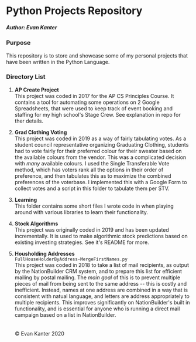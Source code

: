 # Python Projects Repository
##### Author: Evan Kanter
### Purpose

This repository is to store and showcase some of my personal projects that have been written in the Python Language.

### Directory List

1. **AP Create Project** \
    This project was coded in 2017 for the AP CS Principles Course. It contains 
    a tool for automating some operations on 2 Google Spreadsheets, that were used to keep track of event booking and staffing for my high school's Stage Crew. See explanation in repo for ther details.
    
2. **Grad Clothing Voting**\
    This project was coded in 2019 as a way of fairly tabulating votes. 
    As a student council representative organizing Graduating Clothing, 
    students had to vote fairly for their preferred colour for their sweater
     based on the available colours from the vendor. 
     This was a complicated decision with *many* available colours. 
     I used the Single Transferable Vote method, which has voters rank all the 
     options in their order of preference, and then tabulates this as to 
     maximize the combined preferences of the voterbase. I implemented this with
      a Google Form to collect votes and a script in this folder to tabulate 
      them per STV.
    
3. **Learning**\
    This folder contains some short files I wrote code in when playing around with various libraries to learn their functionality.

4. **Stock Algorithms**\
    This project was originally coded in 2019 and has been updated incrementally.
     It is used to make algorithmic stock predictions based on existing 
     investing strategies. See it's README for more.
     
5. **Housholding Addresses**\
    `FullHouseHolderByAddress-MergeFirstNames.py`\
    This project was coded in 2018 to take a list of mail recipients, as output by the
NationBuilder CRM system, and to prepare this list for efficient mailing by
postal mailing. The *main goal* of this is to prevent multiple pieces of mail
from being sent to the same address -- this is costly and inefficient. Instead,
names at one address are combined in a way that is consistent with natual
language, and letters are address appropriately to multiple recipients.
This improves significantly on NationBuilder's built in functionality, and is essential for anyone who is running a direct mail campaign based on a list in NationBuilder.
\
\
\
&copy; Evan Kanter 2020
